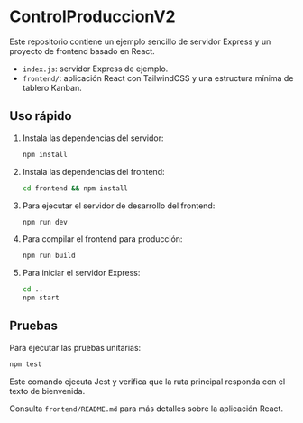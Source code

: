# ControlProduccionV2

Este repositorio contiene un ejemplo sencillo de servidor Express y un proyecto de frontend basado en React.

- `index.js`: servidor Express de ejemplo.
- `frontend/`: aplicación React con TailwindCSS y una estructura mínima de tablero Kanban.

## Uso rápido

1. Instala las dependencias del servidor:
   ```bash
   npm install
   ```
2. Instala las dependencias del frontend:
   ```bash
   cd frontend && npm install
   ```
3. Para ejecutar el servidor de desarrollo del frontend:
   ```bash
   npm run dev
   ```
4. Para compilar el frontend para producción:
   ```bash
   npm run build
   ```
5. Para iniciar el servidor Express:
   ```bash
   cd ..
   npm start
   ```

## Pruebas

Para ejecutar las pruebas unitarias:

```bash
npm test
```

Este comando ejecuta Jest y verifica que la ruta principal responda con el texto de bienvenida.

Consulta `frontend/README.md` para más detalles sobre la aplicación React.

